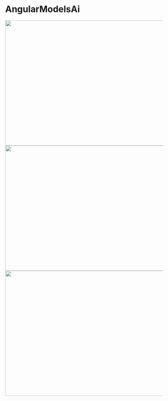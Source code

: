 # AngularModelsAi

<img src = "https://user-images.githubusercontent.com/65248442/151698529-7919ca2d-4628-4d4e-83df-e6c4198da0cc.png" width=600 height=400/>
<img src = "https://user-images.githubusercontent.com/65248442/151698528-2ed5d1bf-878f-44b2-b39f-cb094b53ef64.png" width=600 height=400/>
<img src = "https://user-images.githubusercontent.com/65248442/151698530-1f26047b-0b93-4b1f-9404-169ac69324af.png" width=600 height=400/>
